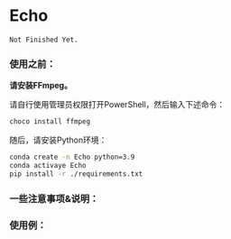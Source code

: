 # Echo

    Not Finished Yet.

### 使用之前：

**请安装FFmpeg。**

请自行使用管理员权限打开PowerShell，然后输入下述命令：

```bash
choco install ffmpeg
```

随后，请安装Python环境：

```bash
conda create -n Echo python=3.9
conda activaye Echo
pip install -r ./requirements.txt
```

### 一些注意事项&说明：



### 使用例：
